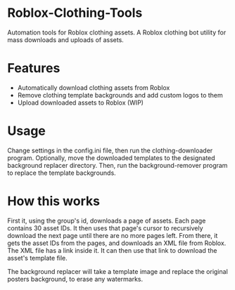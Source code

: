 # Roblox-Clothing-Tools
Automation tools for Roblox clothing assets.
A Roblox clothing bot utility for mass downloads and uploads of assets.

# Features
* Automatically download clothing assets from Roblox
* Remove clothing template backgrounds and add custom logos to them
* Upload downloaded assets to Roblox (WIP)

# Usage
Change settings in the config.ini file, then run the clothing-downloader program.
Optionally, move the downloaded templates to the designated background replacer directory. 
Then, run the background-remover program to replace the template backgrounds.

# How this works
First it, using the group's id, downloads a page of assets. Each page contains 30 asset IDs.
It then uses that page's cursor to recursively download the next page until there are no more pages left. 
From there, it gets the asset IDs from the pages, and downloads an XML file from Roblox. The XML file has a link inside it.
It can then use that link to download the asset's template file.

The background replacer will take a template image and replace the original posters background, to erase any watermarks.
